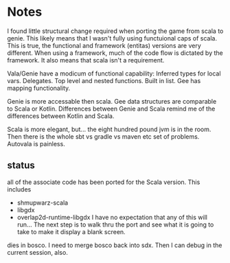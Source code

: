 # Notes

I found little structural change required when porting the game from scala to genie.
This likely means that I wasn't fully using functuional caps of scala. This is true, the 
functional and framework (entitas) versions are very different. When using a framework, much
of the code flow is dictated by the framework. 
It also means that scala isn't a requirement.

Vala/Genie have a modicum of functional capability:
Inferred types for local vars.
Delegates. Top level and nested functions.
Built in list.
Gee has mapping functionality.

Genie is more accessable then scala. Gee data structures are comparable to Scala or Kotlin.
Differences between Genie and Scala remind me of the differences between Kotlin and Scala.

Scala is more elegant, but... the eight hundred pound jvm is in the room. 
Then there is the whole sbt vs gradle vs maven etc set of problems. Autovala is painless.

## status
all of the associate code has been ported for the Scala version. This includes
* shmupwarz-scala
* libgdx
* overlap2d-runtime-libgdx
I have no expectation that any of this will run... The next step is to 
walk thru the port and see what it is going to take to make it display a blank screen.

dies in bosco. I need to merge bosco back into sdx. Then I can debug in the current session, also.